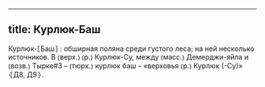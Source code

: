 
---
title: Курлюк-Баш
---
Курлюк-⟦Баш⟧
: обширная поляна среди густого леса; на ней несколько источников. В ⦅верх.⦆ ⦅р.⦆ Курлюк-Су, между ⦅масс.⦆ Демерджи-яйла и ⦅возв.⦆ Тырке#3 – ⦅тюрк.⦆ курлюк баш – «верховья ⦅р.⦆ Курлюк (-Су)» ⦃Д8, Д9⦄.
